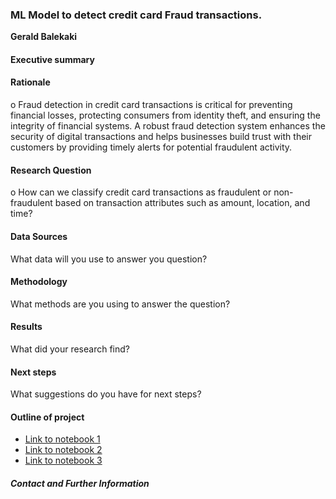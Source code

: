 ### ML Model to detect credit card Fraud transactions. 

**Gerald Balekaki**

#### Executive summary


#### Rationale
o	Fraud detection in credit card transactions is critical for preventing financial losses, protecting consumers from identity theft, and ensuring the integrity of financial systems. A robust fraud detection system enhances the security of digital transactions and helps businesses build trust with their customers by providing timely alerts for potential fraudulent activity.

#### Research Question
o	How can we classify credit card transactions as fraudulent or non-fraudulent based on transaction attributes such as amount, location, and time?

#### Data Sources
What data will you use to answer you question?

#### Methodology
What methods are you using to answer the question?

#### Results
What did your research find?

#### Next steps
What suggestions do you have for next steps?

#### Outline of project

- [Link to notebook 1]()
- [Link to notebook 2]()
- [Link to notebook 3]()


##### Contact and Further Information
